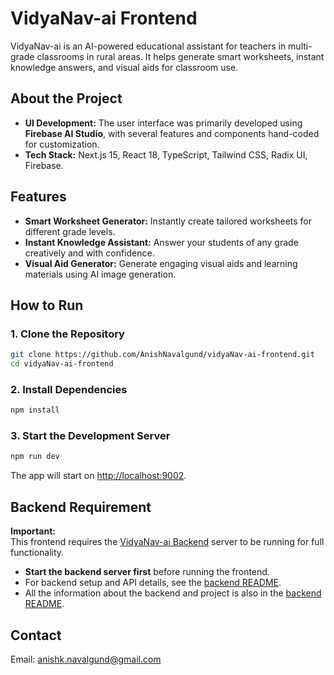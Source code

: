 # VidyaNav-ai Frontend	

VidyaNav-ai is an AI-powered educational assistant for teachers in multi-grade classrooms in rural areas. It helps generate smart worksheets, instant knowledge answers, and visual aids for classroom use.

## About the Project

- **UI Development:** The user interface was primarily developed using **Firebase AI Studio**, with several features and components hand-coded for customization.
- **Tech Stack:** Next.js 15, React 18, TypeScript, Tailwind CSS, Radix UI, Firebase.

## Features

- **Smart Worksheet Generator:** Instantly create tailored worksheets for different grade levels.
- **Instant Knowledge Assistant:** Answer your students of any grade creatively and with confidence.
- **Visual Aid Generator:** Generate engaging visual aids and learning materials using AI image generation.

## How to Run

### 1. Clone the Repository
```bash
git clone https://github.com/AnishNavalgund/vidyaNav-ai-frontend.git
cd vidyaNav-ai-frontend
```

### 2. Install Dependencies
```bash
npm install
```

### 3. Start the Development Server
```bash
npm run dev
```
The app will start on [http://localhost:9002](http://localhost:9002).

## Backend Requirement

**Important:**  
This frontend requires the [VidyaNav-ai Backend](https://github.com/AnishNavalgund/vidyaNav-ai-backend) server to be running for full functionality.

- **Start the backend server first** before running the frontend.
- For backend setup and API details, see the [backend README](https://github.com/AnishNavalgund/vidyaNav-ai-backend/blob/main/README.md).
- All the information about the backend and project is also in the [backend README](https://github.com/AnishNavalgund/vidyaNav-ai-backend/blob/main/README.md).

## Contact
Email: anishk.navalgund@gmail.com